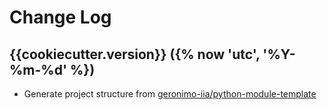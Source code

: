 # Change Log

## {{cookiecutter.version}} ({% now 'utc', '%Y-%m-%d' %})

- Generate project structure from [geronimo-iia/python-module-template](https://github.com/geronimo-iia/python-module-template)

